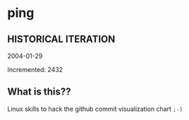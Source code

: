 # ping

## HISTORICAL ITERATION
2004-01-29

Incremented: 2432

## What is this?? 
Linux skills to hack the github commit visualization chart `;-)`
